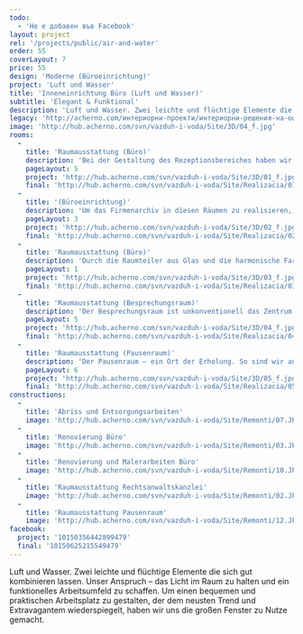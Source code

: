 ```yaml
---
todo: 
  - 'Не е добавен във Facebook'
layout: project
rel: '/projects/public/air-and-water'
order: 55
coverLayout: 7
price: 55
design: 'Moderne (Büroeinrichtung)'
project: 'Luft und Wasser'
title: 'Inneneinrichtung Büro (Luft und Wasser)'
subtitle: 'Elegant & Funktional'
description: 'Luft und Wasser. Zwei leichte und flüchtige Elemente die sich gut kombinieren lassen. Unser Anspruch – das Licht im Raum zu halten und ein funktionelles Arbeitsumfeld zu schaffen. Um einen bequemen und praktischen Arbeitsplatz zu gestalten, der dem neusten Trend und Extravagantem wiederspiegelt, haben wir uns die großen Fenster zu Nutze gemacht. '
legacy: 'http://acherno.com/интериорни-проекти/интериорни-решения-на-офиси/въздух-и-вода/интериорен-проект.html'
image: 'http://hub.acherno.com/svn/vazduh-i-voda/Site/3D/04_f.jpg'
rooms:
  -
    title: 'Raumausstattung (Büro)'
    description: 'Bei der Gestaltung des Rezeptionsbereiches haben wir uns vom Rest des Büros inspirieren lassen – Eine elegante Kombination von grau und weiß. Um dem Raum Behaglichkeit zu verleihen, haben wir uns entschlossen, die Wände der Fensterseiten in einem weichen Ton zu halten.'
    pageLayout: 5
    project: 'http://hub.acherno.com/svn/vazduh-i-voda/Site/3D/01_f.jpg'
    final: 'http://hub.acherno.com/svn/vazduh-i-voda/Site/Realizacia/01.jpg'
  -
    title: '(Büroeinrichtung)'
    description: 'Um das Firmenarchiv in diesen Räumen zu realisieren, haben wir genügend Schränke, Regale und Ablagen eingebaut. Die Eleganz dieses Officebereichs wurde von uns mit Glas, PVC Möbeln und einer beruhigender Wandfarbe nochmals unterstrichen. Mit der Installation einer hochwertigen Multifunktionshängedecke ist das Meisterwerk vollbracht. Das Ergebnis ist eine perfekte Umsetzung der Vorstellungen unserer Auftraggeber – die Büroräume zeigen, dass durch unsere Arbeit Funktionalität und Eleganz Hand in Hand gehen können. '
    pageLayout: 3
    project: 'http://hub.acherno.com/svn/vazduh-i-voda/Site/3D/02_f.jpg'
    final: 'http://hub.acherno.com/svn/vazduh-i-voda/Site/Realizacia/02.jpg'
  -
    title: 'Raumausstattung (Büro)'
    description: 'Durch die Raumteiler aus Glas und die harmonische Farbgestaltung der Wände  haben wir eine ruhige Arbeitsatmosphäre geschaffen. Mit stillvollen Sonnenblenden und das Licht reflektierenden, weißen Glanzoberflächen haben wir den natürlichen Lichteinfall durch die großen Fenster effektvoll in Szene gesetzt. '
    pageLayout: 1
    project: 'http://hub.acherno.com/svn/vazduh-i-voda/Site/3D/03_f.jpg'
    final: 'http://hub.acherno.com/svn/vazduh-i-voda/Site/Realizacia/03.jpg'
  -
    title: 'Raumausstattung (Besprechungsraum)'
    description: 'Der Besprechungsraum ist unkonventionell das Zentrum aller Büros. So erfolgen die Mettings immer vor dem gesamten Personal und nie hinter verschlossenen Türen.'
    pageLayout: 5
    project: 'http://hub.acherno.com/svn/vazduh-i-voda/Site/3D/04_f.jpg'
    final: 'http://hub.acherno.com/svn/vazduh-i-voda/Site/Realizacia/04.jpg'
  -
    title: 'Raumausstattung (Pausenraum)'
    description: 'Der Pausenraum – ein Ort der Erholung. So sind wir auf die Idee, eines funktionalen Essbereichs gepaart mit einem gemütlichen Barbereichs gekommen. Der Gestaltung der anderen Räume entsprechend, haben wir auch hier, feinste weiße Sonnenblenden an den großflächigen Fenstern angebracht.'
    pageLayout: 6
    project: 'http://hub.acherno.com/svn/vazduh-i-voda/Site/3D/05_f.jpg'
    final: 'http://hub.acherno.com/svn/vazduh-i-voda/Site/Realizacia/05.jpg'
constructions:
  - 
    title: 'Abriss und Entsorgungsarbeiten'
    image: 'http://hub.acherno.com/svn/vazduh-i-voda/Site/Remonti/07.JPG'
  - 
    title: 'Renovierung Büro'
    image: 'http://hub.acherno.com/svn/vazduh-i-voda/Site/Remonti/03.JPG'
  - 
    title: 'Renovierung und Malerarbeiten Büro'
    image: 'http://hub.acherno.com/svn/vazduh-i-voda/Site/Remonti/10.JPG'
  - 
    title: 'Raumausstattung Rechtsanwaltskanzlei'
    image: 'http://hub.acherno.com/svn/vazduh-i-voda/Site/Remonti/02.JPG'
  - 
    title: 'Raumausstattung Pausenraum'
    image: 'http://hub.acherno.com/svn/vazduh-i-voda/Site/Remonti/12.JPG'
facebook:
  project: '10150356442899479'
  final: '10150625215549479'
---
```

Luft und Wasser. Zwei leichte und flüchtige Elemente die sich gut kombinieren lassen. Unser Anspruch – das Licht im Raum zu halten und ein funktionelles Arbeitsumfeld zu schaffen. Um einen bequemen und praktischen Arbeitsplatz zu gestalten, der dem neusten Trend und Extravagantem wiederspiegelt, haben wir uns die großen Fenster zu Nutze gemacht.